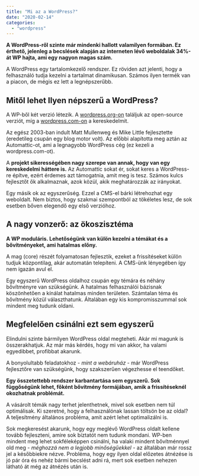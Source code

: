 ```yaml
---
title: "Mi az a WordPress?"
date: "2020-02-14"
categories: 
  - "wordpress"
---
```


**A WordPress-ről szinte már mindenki hallott valamilyen formában. Ez érthető, jelenleg a becslések alapján az interneten lévő weboldalak 34%-át WP hajta, ami egy nagyon magas szám.**

A WordPress egy tartalomkezelő rendszer. Ez röviden azt jelenti, hogy a felhasználó tudja kezelni a tartalmat dinamikusan. Számos ilyen termék van a piacon, de mégis ez lett a legnépszerűbb.

## Mitől lehet Ilyen népszerű a WordPress?

A WP-ből két verzió létezik. A [wordpress.org-on](https://hu.wordpress.org/) találjuk az open-source verziót, míg a [wordpress.com-on](https://wordpress.com/) a kereskedelmit.

Az egész 2003-ban indult Matt Mullenweg és Mike Little fejlesztette (eredetileg csupán egy blog motor volt). Az előbbi alapította meg aztán az Automattic-ot, ami a legnagyobb WordPress cég (ez kezeli a wordpress.com-ot).

A **projekt sikerességében nagy szerepe van annak, hogy van egy kereskedelmi háttere is.** Az Automattic sokat ér, sokat keres a WordPress-re építve, ezért érdemes azt támogatnia, amit meg is tesz. Számos kulcs fejlesztőt ők alkalmaznak, azok közül, akik meghatározzák az irányokat.

Egy másik ok az egyszerűség. Ezzel a CMS-el bárki létrehozhat egy weboldalt. Nem biztos, hogy szakmai szempontból az tökéletes lesz, de sok esetben bőven elegendő egy első verzióhoz.

## A nagy vonzerő: az ökoszisztéma

**A WP moduláris. Lehetőségünk van külön kezelni a témákat és a bővítményeket, ami hatalmas előny.**

A mag (core) részét folyamatosan fejlesztik, ezeket a frissítéseket külön tudjuk központilag, akár automatán telepíteni. A CMS-ünk lényegében így nem igazán avul el.

Egy egyszerű WordPress oldalhoz csupán egy témára és néhány bővítményre van szükségünk. A hatalmas felhasználói bázisnak köszönhetően a kínálat hatalmas minden területen. Számtalan téma és bővítmény közül választhatunk. Általában egy kis kompromisszummal sok mindent meg tudunk oldani.

## Megfelelően csinálni ezt sem egyszerű

Elindulni szinte bármilyen WordPress oldal megteheti. Akár mi magunk is összerakhatjuk. Az már más kérdés, hogy mi van akkor, ha valami egyedibbet, profibbat akarunk.

A bonyolultabb feladatokhoz - _mint a webáruház_ - már WordPress fejlesztőre van szükségünk, hogy szakszerűen végezhesse el teendőket.

**Egy összetettebb rendszer karbantartása sem egyszerű. Sok függőségünk lehet, főként bővítmény formájában, amik a frissítéseknél okozhatnak problémát.**

A vásárolt témák nagy terhet jelenthetnek, mivel sok esetben nem túl optimálisak. Ki szeretné, hogy a felhasználónak lassan töltsön be az oldal? A teljesítmény általános probléma, amit azért lehet optimalizálni is.

Sok megkeresést akarunk, hogy egy meglévő WordPress oldalt kellene tovább fejleszteni, amire sok bíztatót nem tudunk mondani. WP-ben mindent meg lehet sokféleképpen csinálni, ha valaki mindent bővítménnyel old meg - _méghozzá nem a legjobb minőségűekkel_ - az általában már rossz jel a későbbiekre nézve. Probléma, hogy egy ilyen oldal előzetes átnézése is jó pár óra és nehéz bármi becslést adni rá, mert sok esetben nehezen látható át még az átnézés után is.
